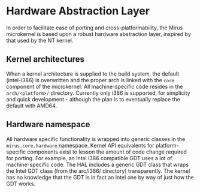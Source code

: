 # Hardware Abstraction Layer
In order to facilitate ease of porting and cross-platformability, the Mirus microkernel is based upon a robust hardware abstraction layer, inspired by that used by the NT kernel.

## Kernel architectures
When a kernel architecture is supplied to the build system, the default (intel-i386) is overwritten and the proper arch is linked with the `core` component of the microkernel.  All machine-specific code resides in the `arch/<platform>/` directory.  Currently only i386 is supported, for simplicity and quick development - although the plan is to eventually replace the default with AMD64.

## Hardware namespace
All hardware specific functionality is wrapped into generic classes in the `mirus.core.hardware` namespace.  Kernel API equivalents for platform-specific components exist to lesson the amount of code change required for porting.  For example, an Intel i386 compatible GDT uses a lot of machine-specific code.  The HAL includes a generic GDT class that wraps the Intel GDT class (from the arc/i386/ directory) transparently.  The kernel has no knowledge that the GDT is in fact an Intel one by way of just how the GDT works.